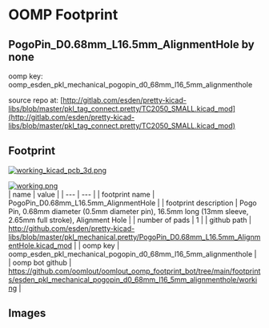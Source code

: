 # OOMP Footprint  
## PogoPin_D0.68mm_L16.5mm_AlignmentHole  by none  
  
oomp key: oomp_esden_pkl_mechanical_pogopin_d0_68mm_l16_5mm_alignmenthole  
  
source repo at: [http://gitlab.com/esden/pretty-kicad-libs/blob/master/pkl_tag_connect.pretty/TC2050_SMALL.kicad_mod](http://gitlab.com/esden/pretty-kicad-libs/blob/master/pkl_tag_connect.pretty/TC2050_SMALL.kicad_mod)  
## Footprint  
  
[![working_kicad_pcb_3d.png](working_kicad_pcb_3d_600.png)](working_kicad_pcb_3d.png)  
  
[![working.png](working_600.png)](working.png)  
| name | value | 
| --- | --- | 
| footprint name | PogoPin_D0.68mm_L16.5mm_AlignmentHole | 
| footprint description | Pogo Pin, 0.68mm diameter (0.5mm diameter pin), 16.5mm long (13mm sleeve, 2.65mm full stroke), Alignment Hole | 
| number of pads | 1 | 
| github path | http://github.com/esden/pretty-kicad-libs/blob/master/pkl_mechanical.pretty/PogoPin_D0.68mm_L16.5mm_AlignmentHole.kicad_mod | 
| oomp key | oomp_esden_pkl_mechanical_pogopin_d0_68mm_l16_5mm_alignmenthole | 
| oomp bot github | https://github.com/oomlout/oomlout_oomp_footprint_bot/tree/main/footprints/esden_pkl_mechanical_pogopin_d0_68mm_l16_5mm_alignmenthole/working | 
## Images  
